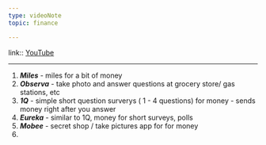 ```yaml
---
type: videoNote
topic: finance

---
```

link:: [YouTube](https://www.youtube.com/watch?v=eH_EdfL8tk0)

_____

1.  ***Miles*** - miles for a bit of money
2. ***Observa*** - take photo and answer questions at grocery store/ gas stations, etc
3. ***1Q*** - simple short question surverys ( 1 - 4 questions) for money - sends money right after you answer 
4. ***Eureka*** - similar to 1Q, money for short surveys, polls
5. ***Mobee*** - secret shop / take pictures app for for money
6. 
